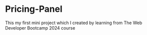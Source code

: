 # Pricing-Panel
This my first mini project which I created by learning from The Web Developer Bootcamp 2024 course

